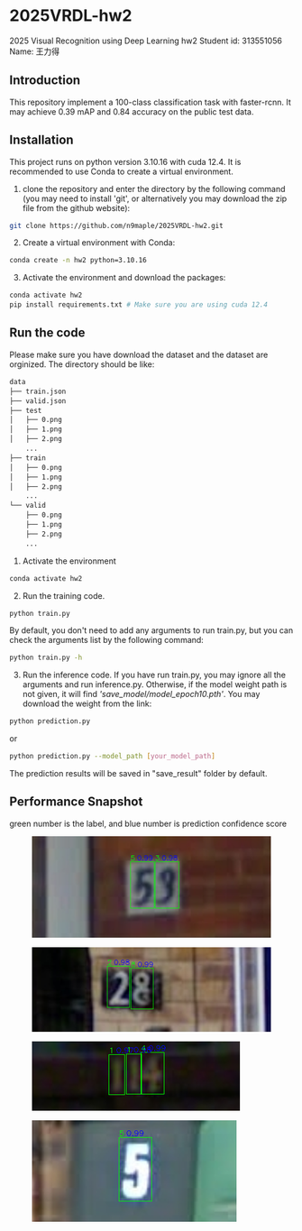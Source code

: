 # 2025VRDL-hw2
2025 Visual Recognition using Deep Learning hw2
Student id: 313551056
Name: 王力得

## Introduction
This repository implement a 100-class classification task with faster-rcnn. It may achieve 0.39 mAP and 0.84 accuracy on the public test data.
## Installation
This project runs on python version 3.10.16 with cuda 12.4. It is recommended to use Conda to create a virtual environment.

1. clone the repository and enter the directory by the following command (you may need to install 'git', or alternatively you may download the zip file from the github website):

```bash
git clone https://github.com/n9maple/2025VRDL-hw2.git
```

2. Create a virtual environment with Conda:

```bash
conda create -n hw2 python=3.10.16
```

3. Activate the environment and download the packages:

```bash
conda activate hw2
pip install requirements.txt # Make sure you are using cuda 12.4
```

## Run the code
Please make sure you have download the dataset and the dataset are orginized. The directory should be like:
```bash
data
├── train.json
├── valid.json
├── test
│   ├── 0.png
│   ├── 1.png
│   ├── 2.png
    ...
├── train
│   ├── 0.png
│   ├── 1.png
│   ├── 2.png
    ...
└── valid
    ├── 0.png
    ├── 1.png
    ├── 2.png
    ...
```
1. Activate the environment

```bash
conda activate hw2
```

2. Run the training code.
```bash
python train.py
```
By default, you don't need to add any arguments to run train.py, but you can check the arguments list by the following command:

```bash
python train.py -h
```

3. Run the inference code. If you have run train.py, you may ignore all the arguments and run inference.py. Otherwise, if the model weight path is not given, it will find *'save_model/model_epoch10.pth'*. You may download the weight from the link: 

```bash
python prediction.py
```
or

```bash
python prediction.py --model_path [your_model_path]
```

The prediction results will be saved in "save_result" folder by default.

## Performance Snapshot 
green number is the label, and blue number is prediction confidence score
<figure>
  <img src="images/1461.png">
</figure>

<figure>
  <img src="images/4239.png">
</figure>

<figure>
  <img src="images/4345.png">
</figure>

<figure>
  <img src="images/4450.png">
</figure>